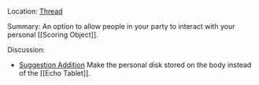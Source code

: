 Location: [Thread](https://discord.com/channels/1092928496474521700/1125105837447331971)

Summary:
An option to allow people in your party to interact with your personal [[Scoring Object]].

Discussion:
- [Suggestion Addition](https://discord.com/channels/1092928496474521700/1125105837447331971/1125114497342906418) Make the personal disk stored on the body instead of the [[Echo Tablet]].